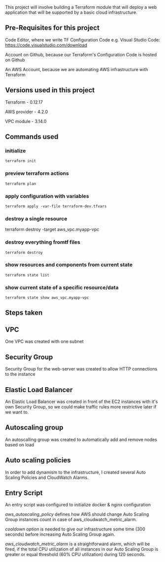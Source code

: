 This project will involve building a Terraform module that will deploy a web application that will be supported by a basic cloud infrastructure.

## Pre-Requisites for this project
Code Editor, where we write TF Configuration Code e.g. Visual Studio Code: https://code.visualstudio.com/download

Account on Github, because our Terraform's Configuration Code is hosted on Github

An AWS Account, because we are automating AWS infrastructure with Terraform

## Versions used in this project
Terraform - 0.12.17

AWS provider - 4.2.0

VPC module - 3.14.0

## Commands used 

### initialize

    terraform init

### preview terraform actions

    terraform plan

### apply configuration with variables

    terraform apply -var-file terraform-dev.tfvars

### destroy a single resource

terraform destroy -target aws_vpc.myapp-vpc

### destroy everything fromtf files

    terraform destroy

### show resources and components from current state

    terraform state list

### show current state of a specific resource/data

    terraform state show aws_vpc.myapp-vpc    

## Steps taken
## VPC
One VPC was created with one subnet

## Security Group
Security Group for the web-server was created to allow HTTP connections to the instance

## Elastic Load Balancer
An Elastic Load Balancer was created in front of the EC2 instances with it's own Security Group, so we could make traffic rules more restrictive later if we want to.

## Autoscaling group
An autoscalling group was created to automatically add and remove nodes based on load

## Auto scaling policies
In order to add dynamism to the infrastructure, I created several Auto Scaling Policies and CloudWatch Alarms.

## Entry Script
An entry script was configured to initialize docker & nginx configuration

*aws_autoscaling_policy* defines how AWS should change Auto Scaling Group instances count in case of aws_cloudwatch_metric_alarm.

*cooldown option* is needed to give our infrastructure some time (300 seconds) before increasing Auto Scaling Group again.

*aws_cloudwatch_metric_alarm* is a straightforward alarm, which will be fired, if the total CPU utilization of all instances in our Auto Scaling Group is greater or equal threshold (60% CPU utilization) during 120 seconds.
